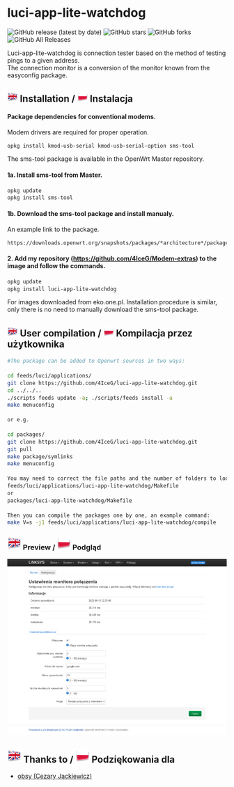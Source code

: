 # luci-app-lite-watchdog

![GitHub release (latest by date)](https://img.shields.io/github/v/release/4IceG/luci-app-lite-watchdog?style=flat-square)
![GitHub stars](https://img.shields.io/github/stars/4IceG/luci-app-lite-watchdog?style=flat-square)
![GitHub forks](https://img.shields.io/github/forks/4IceG/luci-app-lite-watchdog?style=flat-square)
![GitHub All Releases](https://img.shields.io/github/downloads/4IceG/luci-app-lite-watchdog/total)

Luci-app-lite-watchdog is connection tester based on the method of testing pings to a given address.   
The connection monitor is a conversion of the monitor known from the easyconfig package.

## <img src="https://raw.githubusercontent.com/4IceG/Personal_data/master/dooffy_design_icons_EU_flags_United_Kingdom.png" height="24"> Installation / <img src="https://raw.githubusercontent.com/4IceG/Personal_data/master/dooffy_design_icons_EU_flags_Poland.png" height="24"> Instalacja

#### Package dependencies for conventional modems.
Modem drivers are required for proper operation.
``` bash
opkg install kmod-usb-serial kmod-usb-serial-option sms-tool
```
The sms-tool package is available in the OpenWrt Master repository.

#### 1a. Install sms-tool from Master.
``` bash
opkg update
opkg install sms-tool
```

#### 1b. Download the sms-tool package and install manualy.
An example link to the package.
``` bash
https://downloads.openwrt.org/snapshots/packages/*architecture*/packages/sms-tool_2022-03-21-f07699ab-1_*architecture*.ipk
```
#### 2. Add my repository (https://github.com/4IceG/Modem-extras) to the image and follow the commands.
``` bash
opkg update
opkg install luci-app-lite-watchdog
```
For images downloaded from eko.one.pl.
Installation procedure is similar, only there is no need to manually download the sms-tool package.

## <img src="https://raw.githubusercontent.com/4IceG/Personal_data/master/dooffy_design_icons_EU_flags_United_Kingdom.png" height="24"> User compilation / <img src="https://raw.githubusercontent.com/4IceG/Personal_data/master/dooffy_design_icons_EU_flags_Poland.png" height="24"> Kompilacja przez użytkownika
``` bash
#The package can be added to Openwrt sources in two ways:

cd feeds/luci/applications/
git clone https://github.com/4IceG/luci-app-lite-watchdog.git
cd ../../..
./scripts feeds update -a; ./scripts/feeds install -a
make menuconfig

or e.g.

cd packages/
git clone https://github.com/4IceG/luci-app-lite-watchdog.git
git pull
make package/symlinks
make menuconfig

You may need to correct the file paths and the number of folders to look like this:
feeds/luci/applications/luci-app-lite-watchdog/Makefile
or
packages/luci-app-lite-watchdog/Makefile

Then you can compile the packages one by one, an example command:
make V=s -j1 feeds/luci/applications/luci-app-lite-watchdog/compile
```

### <img src="https://raw.githubusercontent.com/4IceG/Personal_data/master/dooffy_design_icons_EU_flags_United_Kingdom.png" height="32"> Preview / <img src="https://raw.githubusercontent.com/4IceG/Personal_data/master/dooffy_design_icons_EU_flags_Poland.png" height="32"> Podgląd

![](https://github.com/4IceG/Personal_data/blob/master/zrzuty/Lite-watchdog.png?raw=true)

## <img src="https://raw.githubusercontent.com/4IceG/Personal_data/master/dooffy_design_icons_EU_flags_United_Kingdom.png" height="32"> Thanks to / <img src="https://raw.githubusercontent.com/4IceG/Personal_data/master/dooffy_design_icons_EU_flags_Poland.png" height="32"> Podziękowania dla
- [obsy (Cezary Jackiewicz)](https://github.com/obsy)
